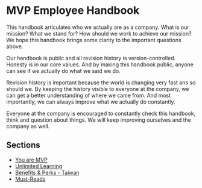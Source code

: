# MVP Employee Handbook

This handbook articulates who we actually are as a company.
What is our mission? What we stand for? How should we work to achieve our mission?
We hope this handbook brings some clarity to the important questions above.

Our handbook is public and all revision history is version-controlled.
Honesty is in our core values. 
And by making this handbook public, anyone can see if we actually do what we said we do. 

Revision history is important because the world is changing very fast ans so should we.
By keeping the history visible to everyone at the company, we can get a better understanding
of where we came from. 
And most importantly, we can always improve what we actually do constantly. 

Everyone at the company is encouraged to constantly check this handbook, think and question about
things. We will keep improving ourselves and the company as well.

## Sections
* [You are MVP](https://github.com/MVPFastlane/handbook/blob/master/you-are-mvp.md)
* [Unlimited Learning](https://github.com/MVPFastlane/handbook/blob/master/unlimited-learning.md)
* [Benefits & Perks - Taiwan](https://github.com/MVPFastlane/handbook/blob/master/benefits-and-perks-taiwan-office.md)
* [Must-Reads](https://github.com/MVPFastlane/handbook/blob/master/must-reads.md)

